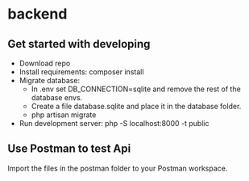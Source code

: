 # backend

## Get started with developing
* Download repo
* Install requirements: composer install
* Migrate database:
    * In .env set DB_CONNECTION=sqlite and remove the rest of the database envs.
    * Create a file database.sqlite and place it in the database folder.
    * php artisan migrate
* Run development server: php -S localhost:8000 -t public


## Use Postman to test Api
Import the files in the postman folder to your Postman workspace.
